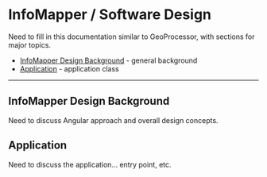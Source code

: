# InfoMapper / Software Design #

Need to fill in this documentation similar to GeoProcessor, with sections for major topics.

* [InfoMapper Design Background](#infomapper-design-background) - general background
* [Application](#application) - application class

----------------------

## InfoMapper Design Background ##

Need to discuss Angular approach and overall design concepts.

## Application ##

Need to discuss the application... entry point, etc.
